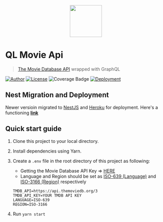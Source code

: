 <p align="center">
    <img src="https://noticon-static.tammolo.com/dgggcrkxq/image/upload/v1575057793/noticon/e4eukig4eptfib2pwhvo.svg" width="100"/>
</p>

# QL Movie Api

> [The Movie Database API](https://www.themoviedb.org/documentation/api) wrapped with GraphQL

[![Author](https://img.shields.io/badge/author-hwhang0917-green?style=flat)](https://github.com/hwhang0917/ql-movie-api)
[![License](https://img.shields.io/github/license/hwhang0917/ql-movie-api)](https://github.com/hwhang0917/ql-movie-api/blob/master/LICENSE)
![Coverage Badge](https://img.shields.io/endpoint?url=https://gist.githubusercontent.com/hwhang0917/16feb82d8fbd22f7ada29e97942b3f1e/raw/4ef3781d1f1177805778217eddc884d5d60e781d/ql-movie-api.json)
[![Deployment](https://heroku-badge.herokuapp.com/?app=ql-movie-api)](https://ql-movie-api.herokuapp.com/)

## Nest Migration and Deployment

Newer versioin migrated to [NestJS](https://nestjs.com/) and [Heroku](https://www.heroku.com/) for deployment. Here's a functioning **[link](https://ql-movie-api.herokuapp.com/graphql)**

## Quick start guide

1. Clone this project to your local directory.

2. Install dependencies using Yarn.
   
2. Create a `.env` file in the root directory of this project as following:

    * Getting the Movie Database API Key => [HERE](https://www.themoviedb.org/documentation/api)
    * Language and Region should be set as [ISO-639 (Language)](https://en.wikipedia.org/wiki/List_of_ISO_639-1_codes) and [ISO-3166 (Region)](https://en.wikipedia.org/wiki/ISO_3166-2) respectively
   
   ```.env
   TMDB_API=https://api.themoviedb.org/3
   TMDB_API_KEY=YOUR TMDB API KEY
   LANGUAGE=ISO-639
   REGION=ISO-3166
   ```

3. Run `yarn start`